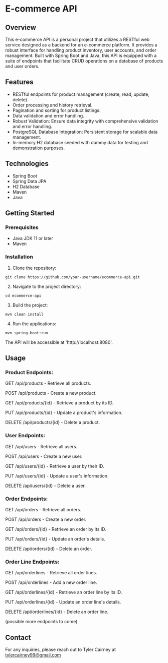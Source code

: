 # E-commerce API 

## Overview

This e-commerce API is a personal project that utilizes a RESTful web service designed as a backend for an e-commerce platform. It provides a robust interface for handling product inventory, user accounts, and order management. Built with Spring Boot and Java, this API is equipped with a suite of endpoints that facilitate CRUD operations on a database of products and user orders.

## Features

- RESTful endpoints for product management (create, read, update, delete).
- Order processing and history retrieval.
- Pagination and sorting for product listings.
- Data validation and error handling.
- Robust Validation: Ensure data integrity with comprehensive validation and error handling.
- PostgreSQL Database Integration: Persistent storage for scalable data management.
- In-memory H2 database seeded with dummy data for testing and demonstration purposes.

## Technologies

- Spring Boot
- Spring Data JPA
- H2 Database
- Maven
- Java

## Getting Started

### Prerequisites

- Java JDK 11 or later
- Maven

### Installation

1. Clone the repository:
```
git clone https://github.com/your-username/ecommerce-api.git
```

2. Navigate to the project directory:
```
cd ecommerce-api
```

3. Build the project:
```
mvn clean install
```

4. Run the applications:
```
mvn spring-boot:run
```

The API will be accessible at 'http://localhost:8080'.

## Usage

### Product Endpoints:

GET /api/products - Retrieve all products.

POST /api/products - Create a new product.

GET /api/products/{id} - Retrieve a product by its ID.

PUT /api/products/{id} - Update a product's information.

DELETE /api/products/{id} - Delete a product.

### User Endpoints:

GET /api/users - Retrieve all users.

POST /api/users - Create a new user.

GET /api/users/{id} - Retrieve a user by their ID.

PUT /api/users/{id} - Update a user's information.

DELETE /api/users/{id} - Delete a user.

### Order Endpoints:

GET /api/orders - Retrieve all orders.

POST /api/orders - Create a new order.

GET /api/orders/{id} - Retrieve an order by its ID.

PUT /api/orders/{id} - Update an order's details.

DELETE /api/orders/{id} - Delete an order.

### Order Line Endpoints:

GET /api/orderlines - Retrieve all order lines.

POST /api/orderlines - Add a new order line.

GET /api/orderlines/{id} - Retrieve an order line by its ID.

PUT /api/orderlines/{id} - Update an order line's details.

DELETE /api/orderlines/{id} - Delete an order line.

(possible more endpoints to come)

## Contact

For any inquiries, please reach out to Tyler Cairney at tylercairney99@gmail.com
